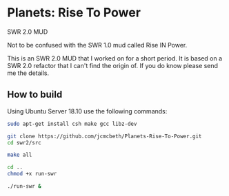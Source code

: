 # Planets: Rise To Power
SWR 2.0 MUD

Not to be confused with the SWR 1.0 mud called Rise IN Power.

This is an SWR 2.0 MUD that I worked on for a short period. It is based on a SWR 2.0 refactor that I can't find the origin of. If you do know please send me the details.

## How to build
Using Ubuntu Server 18.10 use the following commands:
```bash
sudo apt-get install csh make gcc libz-dev

git clone https://github.com/jcmcbeth/Planets-Rise-To-Power.git
cd swr2/src

make all

cd ..
chmod +x run-swr

./run-swr &
```
